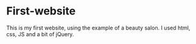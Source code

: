 # First-website

This is my first website, using the example of a beauty salon. I used html, css, JS and a bit of jQuery.
